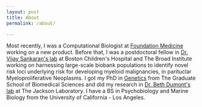 ```yaml
---
layout: post
title: About
permalink: /about/

---
```


Most recently, I was a Computational Biologist at [Foundation Medicine](https://www.foundationmedicine.com/info/detail/our-story) working on a new product. Before that, I was a postdoctoral fellow in [Dr. Vijay Sankaran's lab](https://www.bloodgenes.org/) at  Boston Children's Hospital and The Broad Institute working on harnessing large-scale biobank populations to identify novel risk loci underlying risk for developing myeloid malignancies, in parituclar Myeloproliferative Neoplasms. I got my PhD in [Genetics](https://gsbs.tufts.edu/academics/basic-science-phd-programs/mammalian-genetics-jax) from The Graduate School of Biomedical Sciences and did my research in [Dr. Beth Dumont's lab](https://www.jax.org/research-and-faculty/research-labs/the-dumont-lab) at The Jackson Laboratory.
I have a BS in Psychobiology and Marine Biology from the University of California - Los Angeles. 

